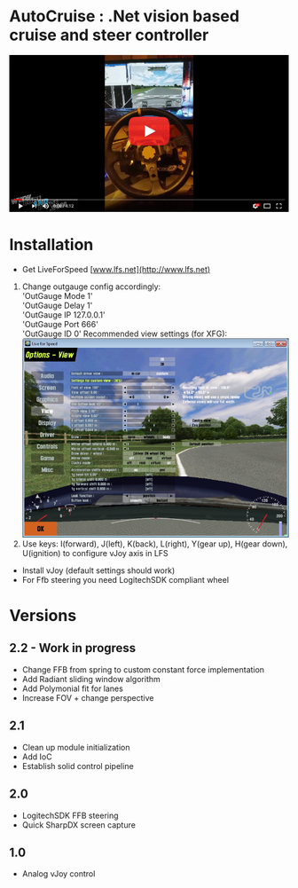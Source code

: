 AutoCruise
: .Net vision based cruise and steer controller
=========================================================

[![youtube link](youtube_movie_link_image.jpg)](https://www.youtube.com/watch?v=MKALTq9Zse0)

# Installation
* Get LiveForSpeed [www.lfs.net](http://www.lfs.net)
1. Change outgauge config accordingly:  
'OutGauge Mode 1'  
'OutGauge Delay 1'  
'OutGauge IP 127.0.0.1'  
'OutGauge Port 666'  
'OutGauge ID 0'
Recommended view settings (for XFG):
![view settings](lfs_view_settings.png)
2. Use keys: I(forward), J(left), K(back), L(right), Y(gear up), H(gear down), U(ignition) to configure vJoy axis in LFS
* Install vJoy (default settings should work)
* For Ffb steering you need LogitechSDK compliant wheel

# Versions

## 2.2 - Work in progress
- Change FFB from spring to custom constant force implementation
- Add Radiant sliding window algorithm
- Add Polymonial fit for lanes
- Increase FOV + change perspective

## 2.1
+ Clean up module initialization
+ Add IoC
+ Establish solid control pipeline

## 2.0
+ LogitechSDK FFB steering
+ Quick SharpDX screen capture

## 1.0
+ Analog vJoy control